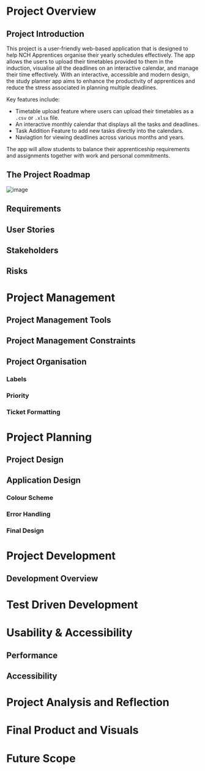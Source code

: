 # Project Overview

## Project Introduction
This project is a user-friendly web-based application that is designed to help NCH Apprentices organise their yearly schedules effectively. The app allows the users to upload their timetables provided to them in the induction, visualise all the deadlines on an interactive calendar, and manage their time effectively. With an interactive, accessible and modern design, the study planner app aims to enhance the productivity of apprentices and reduce the stress associated in planning multiple deadlines. 

Key features include:
- Timetable upload feature where users can upload their timetables as a `.csv` or `.xlsx` file.
- An interactive monthly calendar that displays all the tasks and deadlines.
- Task Addition Feature to add new tasks directly into the calendars.
- Naviagtion for viewing deadlines across various months and years.

The app will allow students to balance their apprenticeship requirements and assignments together with work and personal commitments.

## The Project Roadmap
![image](https://github.com/user-attachments/assets/7fce0552-001b-406b-a5ae-07b62b792e23)

## Requirements

## User Stories

## Stakeholders

## Risks

# Project Management

## Project Management Tools

## Project Management Constraints

## Project Organisation

### Labels

### Priority

### Ticket Formatting

# Project Planning

## Project Design

## Application Design

### Colour Scheme
### Error Handling
### Final Design

# Project Development

## Development Overview

# Test Driven Development

# Usability & Accessibility

## Performance
## Accessibility


# Project Analysis and Reflection

# Final Product and Visuals

# Future Scope
